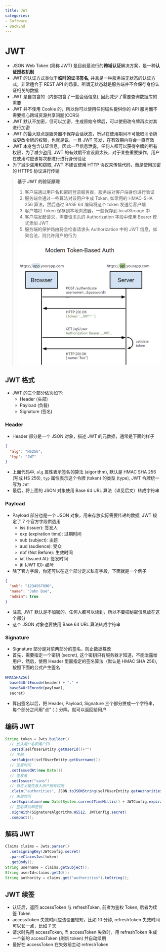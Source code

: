 ```yaml
---
title: JWT
categories:
- Software
- BackEnd
---
```

# JWT

- JSON Web Token (简称 JWT) 是目前最流行的**跨域认证**解决方案，是一种**认证授权机制**
- JWT 的认证方式类似于**临时的证书签名**, 并且是一种服务端无状态的认证方式，非常适合于 REST API 的场景。所谓无状态就是服务端并不会保存身份认证相关的数据
- JWT 是自包含的（内部包含了一些会话信息), 因此减少了需要查询数据库的需要
-  JWT 并不使用 Cookie 的，所以你可以使用任何域名提供你的 API 服务而不需要担心跨域资源共享问题(CORS)
-  JWT 默认不加密，但可以加密，生成原始令牌后，可以使用改令牌再次对其进行加密
-  JWT 的最大缺点是服务器不保存会话状态，所以在使用期间不可能取消令牌或更改令牌的权限，也就是说，一旦 JWT 签发，在有效期内将会一直有效
-  JWT 本身包含认证信息，因此一旦信息泄露，任何人都可以获得令牌的所有权限，为了减少盗用, JWT 的有效期不宜设置太长，对于某些重要操作，用户在使用时应该每次都进行进行身份验证
-  为了减少盗用和窃取, JWT 不建议使用 HTTP 协议来传输代码，而是使用加密的 HTTPS 协议进行传输

> **基于 JWT 的验证原理**
>
> 1. 客户端通过用户名和密码登录服务器，服务端对客户端身份进行验证
> 2. 服务端会通过一些算法对该用户生成 Token, 如常用的 HMAC-SHA 256 算法，然后通过 BASE 64 编码将这个 token 发送给客户端
> 3. 客户端将 Token 保存到本地浏览器，一般保存到 localStroage 中
> 4. 客户端发起请求，需要请求头的 Authorization 字段中使用 Bearer 模式添加 JWT
> 5. 服务端的保护路由将会检查请求头 Authorization 中的 JWT 信息，如果合法，则允许用户的行为
>
> <img src="https://raw.githubusercontent.com/LuShan123888/Files/main/Pictures/2021-03-05-1010726-20191103045557729-778248059.png" alt="img" style="zoom:50%;" />　　

## JWT 格式

- JWT 的三个部分依次如下:
  - Header (头部)
  - Payload (负载)
  - Signature (签名)

### Header

- Header 部分是一个 JSON 对象，描述 JWT 的元数据，通常是下面的样子

```json
{
  "alg": "HS256",
  "typ": "JWT"
}
```

- 上面代码中, `alg` 属性表示签名的算法 (algorithm), 默认是 HMAC SHA 256 (写成 HS 256), `typ` 属性表示这个令牌 (token) 的类型 (type), JWT 令牌统一写为 `JWT`
- 最后，将上面的 JSON 对象使用 Base 64 URL 算法（详见后文）转成字符串

### Payload

- Payload 部分也是一个 JSON 对象，用来存放实际需要传递的数据, JWT 规定了 7 个官方字段供选用
  - iss (issuer): 签发人
  - exp (expiration time): 过期时间
  - sub (subject): 主题
  - aud (audience): 受众
  - nbf (Not Before): 生效时间
  - iat (Issued At): 签发时间
  - jti (JWT ID): 编号
- 除了官方字段，你还可以在这个部分定义私有字段，下面就是一个例子

```json
{
  "sub": "1234567890",
  "name": "John Doe",
  "admin": true
}
```

- 注意, JWT 默认是不加密的，任何人都可以读到，所以不要把秘密信息放在这个部分
- 这个 JSON 对象也要使用 Base 64 URL 算法转成字符串

### Signature

- Signature 部分是对前两部分的签名，防止数据篡改
- 首先，需要指定一个密钥 (secret), 这个密钥只有服务器才知道，不能泄露给用户，然后，使用 Header 里面指定的签名算法（默认是 HMAC SHA 256), 按照下面的公式产生签名

```javascript
HMACSHA256(
  base64UrlEncode(header) + "." +
  base64UrlEncode(payload),
  secret)
```

- 算出签名以后，把 Header, Payload, Signature 三个部分拼成一个字符串，每个部分之间用"点" (`.`) 分隔，就可以返回给用户

## 编码 JWT

```java
String token = Jwts.builder()
  // 放入用户名和用户ID
  .setId(selfUserEntity.getUserId()+"")
  // 主题
  .setSubject(selfUserEntity.getUsername())
  // 签发时间
  .setIssuedAt(new Date())
  // 签发者
  .setIssuer("sans")
  // 自定义属性放入用户拥有权限
  .claim("authorities", JSON.toJSONString(selfUserEntity.getAuthorities()))
  // 失效时间
  .setExpiration(new Date(System.currentTimeMillis() + JWTConfig.expiration))
  // 签名算法和密钥
  .signWith(SignatureAlgorithm.HS512, JWTConfig.secret)
  .compact();
```

## 解码 JWT

```java
Claims claims = Jwts.parser()
  .setSigningKey(JWTConfig.secret)
  .parseClaimsJws(token)
  .getBody();
String username = claims.getSubject();
String userId=claims.getId();
String authority = claims.get("authorities").toString();
```

## JWT 续签

- 认证后，返回 accessToken 与 refreshToken, 前者为鉴权 Token, 后者为续签 Token
- accessToken 失效时间应该设置较短，比如 10 分钟, refreshToken 失效时间可以长一点，比如 7 天
- 请求时先用 accessToken, 当 accessToken 失效时，用 refreshToken 生成一个新的 accessToken (刷新 token) 并自动续期
- 最好在 accessToken 在失效前主动 refreshToken

